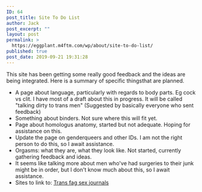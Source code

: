 ```yaml
---
ID: 64
post_title: Site To Do List
author: Jack
post_excerpt: ""
layout: post
permalink: >
  https://eggplant.m4ftm.com/wp/about/site-to-do-list/
published: true
post_date: 2019-09-21 19:31:28
---
```

<p id="mcetoc_1dl0d4bl20">This site has been getting some really good feedback and the ideas are being integrated. Here is a summary of specific thingsthat are planned.</p>

<ul>
 	<li>A page about language, particularly with regards to body parts. Eg cock vs clit. I have most of a draft about this in progress. It will be called "talking dirty to trans men" (Suggested by basically everyone who sent feedback)</li>
 	<li>Something about binders. Not sure where this will fit yet.</li>
 	<li>Page about homologus anatomy, started but not adequate. Hoping for assistance on this.</li>
 	<li>Update the page on genderqueers and other IDs. I am not the right person to do this, so I await assistance.</li>
 	<li>Orgasms: what they are, what they look like. Not started, currently gathering feedback and ideas.</li>
 	<li>It seems like talking more about men who've had surgeries to their junk might be in order, but I don't know much about this, so I await assistance.</li>
 	<li>Sites to link to: <a href="http://transfagssexjournals.blogspot.ca/">Trans fag sex journals</a></li>
</ul>